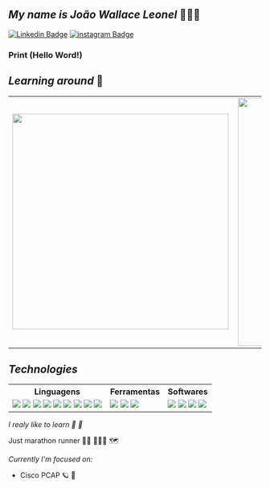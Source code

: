 


 ## _My name is João Wallace Leonel_ 👨🏾‍💻 
 
 [![Linkedin Badge](https://img.shields.io/badge/-LinkedIn-blue?style=fat-square&logo=Linkedin&logoColor=white&link=https://www.linkedin.com/in/wallace-leonel-93b9531b1/)](https://www.linkedin.com/in/wallace-leonel-93b9531b1/)
 [![instagram Badge](https://img.shields.io/badge/-instagram-blueviolet?style=fat-square&logo=instagram&logoColor=white&link=https://https://www.instagram.com/wall_leonel/)](https://www.instagram.com/wall_leonel/)
### Print (Hello Word!)
 
 

 ##  _Learning around_ 🤖
 
<center>
<table>
    <tr>
        <td><img width="430px" align="left" src="https://github-readme-stats.vercel.app/api/top-langs/?username=wallaceleonel&hide=html&layout=compact&theme=bear" /></td>
        <td><img width="495px" align="left" src="https://github-readme-stats.vercel.app/api?username=wallaceleonel&theme=bear"/></td>
    </tr>   
</table>
</center>


## _Technologies_

<center>
<table align="space-between">
    <tr>
<th>Linguagens</th>
<th>Ferramentas</th>     
<th>Softwares</th>
     
     
 </tr>
    <tr>
<td>
    <img src="https://img.shields.io/badge/html5%20-%23E34F26.svg?&style=for-the-badge&logo=html5&logoColor=white"/>
    <img src="https://img.shields.io/badge/css3%20-%231572B6.svg?&style=for-the-badge&logo=css3&logoColor=white"/>
    <img src="https://img.shields.io/badge/C-00599C?style=for-the-badge&logo=c&logoColor=white"/>
    <img src="https://img.shields.io/badge/Java-ED8B00?style=for-the-badge&logo=java&logoColor=white"/>
    <img src="https://img.shields.io/badge/python-3670A0?style=for-the-badge&logo=python&logoColor=ffdd54"/>
    <img src="https://img.shields.io/badge/javascript-3670A0?style=for-the-badge&logo=javascript&logoColor=ffdd54"/>
    <img src="https://img.shields.io/badge/Django-092E20?style=for-the-badge&logo=django&logoColor=green"/>
    <img src="https://img.shields.io/badge/C%23-239120?style=for-the-badge&logo=c-sharp&logoColor=white"/>
    <img src="https://img.shields.io/badge/.NET-512BD4?style=for-the-badge&logo=dotnet&logoColor=white"/>
</td>

<td>
   <img src="https://img.shields.io/badge/git-%23F05033.svg?style=for-the-badge&logo=git&logoColor=white"/>
   <img src="https://img.shields.io/badge/docker-%230db7ed.svg?style=for-the-badge&logo=docker&logoColor=white"/>
   <img src="https://img.shields.io/badge/MySQL-005C84?style=for-the-badge&logo=mysql&logoColor=white"/>
</td>                                                                                                          
</td>        
 <td>
    <img src="https://img.shields.io/badge/github%20-%23121011.svg?&style=for-the-badge&logo=github&logoColor=white"/>
    <img src="https://img.shields.io/badge/Visual_Studio_Code-0078D4?style=for-the-badge&logo=visual%20studio%20code&logoColor=white"/>
    <img src="https://img.shields.io/badge/GitLab-330F63?style=for-the-badge&logo=gitlab&logoColor=white"/>
    <img src="https://img.shields.io/badge/Visual_Studio-5C2D91?style=for-the-badge&logo=visual%20studio&logoColor=white"/>
 </td>
       
 </tr>  
</table>


</center>
 
_I realy like to learn 🔭 🔶_

Just marathon runner :weight_lifting_man: 👨🏾‍💻 🗺️


_Currently I'm focused on:_

 -  Cisco PCAP  🪐 :snake:




<!--
**wallaceleonel/wallaceleonel** is a ✨ _special_ ✨ repository because its `README.md` (this file) appears on your GitHub profile.
-->

 

